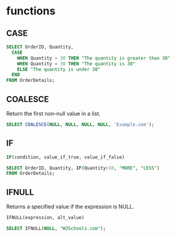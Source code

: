 # functions

## CASE

```SQL
SELECT OrderID, Quantity,
  CASE
    WHEN Quantity > 30 THEN "The quantity is greater than 30"
    WHEN Quantity = 30 THEN "The quantity is 30"
    ELSE "The quantity is under 30"
  END
FROM OrderDetails;
```

## COALESCE

Return the first non-null value in a list.

```SQL
SELECT COALESCE(NULL, NULL, NULL, NULL, 'Example.com');
```

## IF

```SQL
IF(condition, value_if_true, value_if_false)

SELECT OrderID, Quantity, IF(Quantity>10, "MORE", "LESS")
FROM OrderDetails;
```

## IFNULL

Returns a specified value if the expression is NULL.

```SQL
IFNULL(expression, alt_value)

SELECT IFNULL(NULL, "W3Schools.com");
```
